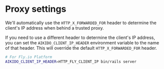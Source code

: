 # Proxy settings

We'll automatically use the `HTTP_X_FORWARDED_FOR` header to determine the client's IP address when behind a trusted proxy.

If you need to use a different header to determine the client's IP address, you can set the `AIKIDO_CLIENT_IP_HEADER` environment variable to the name of that header. This will override the default `HTTP_X_FORWARDED_FOR` header.

```bash
# For Fly.io Platform
AIKIDO_CLIENT_IP_HEADER=HTTP_FLY_CLIENT_IP bin/rails server
```
